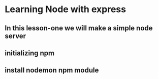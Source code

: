 # Learning Node with express
## In this lesson-one we will make a simple node server
## initializing npm 
## install nodemon npm module